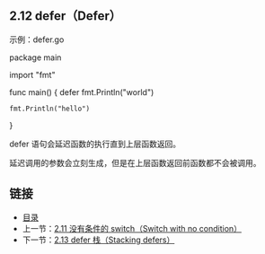 ## 2.12 defer（Defer）

示例：defer.go

  package main

  import "fmt"

  func main() {
    defer fmt.Println("world")

    fmt.Println("hello")
  }

  defer 语句会延迟函数的执行直到上层函数返回。

  延迟调用的参数会立刻生成，但是在上层函数返回前函数都不会被调用。

## 链接
* [目录](https://github.com/alphaxlvii/go-zh/blob/master/tour/directory.md)
* 上一节：[2.11 没有条件的 switch（Switch with no condition）](https://github.com/alphaxlvii/go-zh/blob/master/tour/02.11.md)
* 下一节：[2.13 defer 栈（Stacking defers）](https://github.com/alphaxlvii/go-zh/blob/master/tour/02.13.md)
